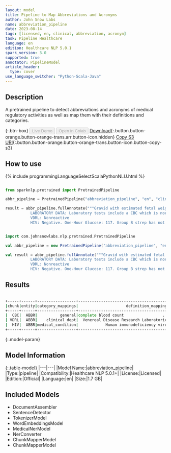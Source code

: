 ```yaml
---
layout: model
title: Pipeline to Map Abbreviations and Acronyms
author: John Snow Labs
name: abbreviation_pipeline
date: 2023-08-14
tags: [licensed, en, clinical, abbreviation, acronym]
task: Pipeline Healthcare
language: en
edition: Healthcare NLP 5.0.1
spark_version: 3.0
supported: true
annotator: PipelineModel
article_header:
  type: cover
use_language_switcher: "Python-Scala-Java"
---
```


## Description

A pretrained pipeline to detect abbreviations and acronyms of medical regulatory activities as well as map them with their definitions and categories.

{:.btn-box}
<button class="button button-orange" disabled>Live Demo</button>
<button class="button button-orange" disabled>Open in Colab</button>
[Download](https://s3.amazonaws.com/auxdata.johnsnowlabs.com/clinical/models/abbreviation_pipeline_en_5.0.1_3.0_1692042355925.zip){:.button.button-orange.button-orange-trans.arr.button-icon.hidden}
[Copy S3 URI](s3://auxdata.johnsnowlabs.com/clinical/models/abbreviation_pipeline_en_5.0.1_3.0_1692042355925.zip){:.button.button-orange.button-orange-trans.button-icon.button-copy-s3}

## How to use



<div class="tabs-box" markdown="1">
{% include programmingLanguageSelectScalaPythonNLU.html %}
  
```python

from sparknlp.pretrained import PretrainedPipeline

abbr_pipeline = PretrainedPipeline("abbreviation_pipeline", "en", "clinical/models")

result = abbr_pipeline.fullAnnotate("""Gravid with estimated fetal weight of 6-6/12 pounds.
           LABORATORY DATA: Laboratory tests include a CBC which is normal. 
           VDRL: Nonreactive
           HIV: Negative. One-Hour Glucose: 117. Group B strep has not been done as yet.""")
```
```scala

import com.johnsnowlabs.nlp.pretrained.PretrainedPipeline

val abbr_pipeline = new PretrainedPipeline("abbreviation_pipeline", "en", "clinical/models")

val result = abbr_pipeline.fullAnnotate("""Gravid with estimated fetal weight of 6-6/12 pounds.
           LABORATORY DATA: Laboratory tests include a CBC which is normal. 
           VDRL: Nonreactive
           HIV: Negative. One-Hour Glucose: 117. Group B strep has not been done as yet.""")
```
</div>

## Results

```bash

+-----+------+-----------------+----------------------------------------+
|chunk|entity|category_mappings|                     definition_mappings|
+-----+------+-----------------+----------------------------------------+
|  CBC|  ABBR|          general|complete blood count                 ...|
| VDRL|  ABBR|    clinical_dept|  Venereal Disease Research Laboratories|
|  HIV|  ABBR|medical_condition|            Human immunodeficiency virus|
+-----+------+-----------------+----------------------------------------+

```

{:.model-param}
## Model Information

{:.table-model}
|---|---|
|Model Name:|abbreviation_pipeline|
|Type:|pipeline|
|Compatibility:|Healthcare NLP 5.0.1+|
|License:|Licensed|
|Edition:|Official|
|Language:|en|
|Size:|1.7 GB|

## Included Models

- DocumentAssembler
- SentenceDetector
- TokenizerModel
- WordEmbeddingsModel
- MedicalNerModel
- NerConverter
- ChunkMapperModel
- ChunkMapperModel
